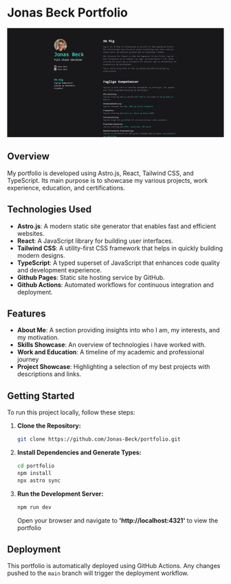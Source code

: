 # Jonas Beck Portfolio

![Banner Image](docs/BannerImage.png)

## Overview

My portfolio is developed using Astro.js, React, Tailwind CSS, and TypeScript. Its main purpose is to showcase my various projects, work experience, education, and certifications.

## Technologies Used

- **Astro.js**: A modern static site generator that enables fast and efficient websites.
- **React**: A JavaScript library for building user interfaces.
- **Tailwind CSS**: A utility-first CSS framework that helps in quickly building modern designs.
- **TypeScript**: A typed superset of JavaScript that enhances code quality and development experience.
- **Github Pages**: Static site hosting service by GitHub.
- **Github Actions**: Automated workflows for continuous integration and deployment.

## Features

- **About Me**: A section providing insights into who I am, my interests, and my motivation.
- **Skills Showcase**: An overview of technologies i have worked with.
- **Work and Education**: A timeline of my academic and professional journey 
- **Project Showcase**: Highlighting a selection of my best projects with descriptions and links.

## Getting Started

To run this project locally, follow these steps:

1. **Clone the Repository:**
   ```sh
   git clone https://github.com/Jonas-Beck/portfolio.git
    ```

2. **Install Dependencies and Generate Types:**
   ```sh
   cd portfolio
   npm install
   npx astro sync
    ```

3. **Run the Development Server:**
   ```sh
   npm run dev
    ```
    Open your browser and navigate to **'http://localhost:4321'** to view the portfolio

## Deployment

This portfolio is automatically deployed using GitHub Actions. Any changes pushed to the `main` branch will trigger the deployment workflow.
